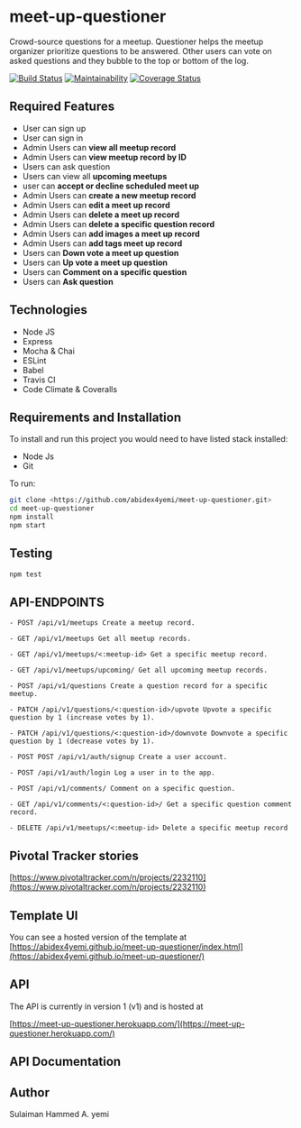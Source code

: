 # meet-up-questioner

Crowd-source questions for a meetup. Questioner helps the meetup organizer prioritize questions to be answered. Other users can vote on asked questions and they bubble to the top or bottom of the log.

[![Build Status](https://travis-ci.org/abidex4yemi/meet-up-questioner.svg?branch=develop)](https://travis-ci.org/abidex4yemi/meet-up-questioner)
[![Maintainability](https://api.codeclimate.com/v1/badges/a99a88d28ad37a79dbf6/maintainability)](https://codeclimate.com/github/codeclimate/codeclimate/maintainability)
[![Coverage Status](https://coveralls.io/repos/github/abidex4yemi/meet-up-questioner/badge.svg?branch=develop)](https://coveralls.io/github/abidex4yemi/meet-up-questioner?branch=develop)

## Required Features

- User can sign up
- User can sign in
- Admin Users can **view all meetup record**
- Admin Users can **view meetup record by ID**
- Users can ask question
- Users can view all **upcoming meetups**
- user can **accept or decline scheduled meet up**
- Admin Users can **create a new meetup record**
- Admin Users can **edit a meet up record**
- Admin Users can **delete a meet up record**
- Admin Users can **delete a specific question record**
- Admin Users can **add images a meet up record**
- Admin Users can **add tags meet up record**
- Users can **Down vote a meet up question**
- Users can **Up vote a meet up question**
- Users can **Comment on a specific question**
- Users can **Ask question**

## Technologies

- Node JS
- Express
- Mocha & Chai
- ESLint
- Babel
- Travis CI
- Code Climate & Coveralls

## Requirements and Installation

To install and run this project you would need to have listed stack installed:

- Node Js
- Git

To run:

```sh
git clone <https://github.com/abidex4yemi/meet-up-questioner.git>
cd meet-up-questioner
npm install
npm start
```

## Testing

```sh
npm test
```

## API-ENDPOINTS

`- POST /api/v1/meetups Create a meetup record.`
  
`- GET /api/v1/meetups Get all meetup records.`
  
`- GET /api/v1/meetups/<:meetup-id> Get a specific meetup record.`
  
`- GET /api/v1/meetups/upcoming/ Get all upcoming meetup records.`
  
`- POST /api/v1/questions Create a question record for a specific meetup.`
  
`- PATCH /api/v1/questions/<:question-id>/upvote Upvote a specific question by 1 (increase votes by 1).`

`- PATCH /api/v1/questions/<:question-id>/downvote Downvote a specific question by 1 (decrease votes by 1).`
  
`- POST POST /api/v1/auth/signup Create a user account.`
  
`- POST /api/v1/auth/login Log a user in to the app.`
  
`- POST /api/v1/comments/ Comment on a specific question.`
  
`- GET /api/v1/comments/<:question-id>/ Get a specific question comment record.`
  
`- DELETE /api/v1/meetups/<:meetup-id> Delete a specific meetup record`

## Pivotal Tracker stories

[https://www.pivotaltracker.com/n/projects/2232110](https://www.pivotaltracker.com/n/projects/2232110)

## Template UI

You can see a hosted version of the template at [https://abidex4yemi.github.io/meet-up-questioner/index.html](https://abidex4yemi.github.io/meet-up-questioner/)

## API

The API is currently in version 1 (v1) and is hosted at

[https://meet-up-questioner.herokuapp.com/](https://meet-up-questioner.herokuapp.com/)

## API Documentation

## Author

Sulaiman Hammed A. yemi
